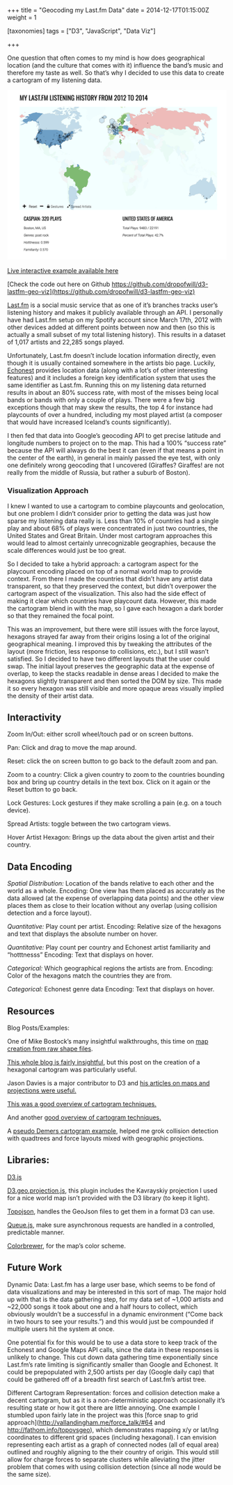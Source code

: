+++
title = "Geocoding my Last.fm Data"
date = 2014-12-17T01:15:00Z
weight = 1

[taxonomies]
tags = ["D3", "JavaScript", "Data Viz"]

+++

One question that often comes to my mind is how does geographical location (and the culture that comes with it) influence the band’s music and therefore my taste as well. So that’s why I decided to use this data to create a cartogram of my listening data.

<!-- more -->

[![Screenshot](lastfm-geo-viz.png)](http://will-paul.com/d3-lastfm-geo-viz/)

[Live interactive example available here](http://will-paul.com/d3-lastfm-geo-viz/)

[Check the code out here on Github https://github.com/dropofwill/d3-lastfm-geo-viz](https://github.com/dropofwill/d3-lastfm-geo-viz)

[Last.fm](http://www.last.fm) is a social music service that as one of it’s branches tracks user’s listening history and makes it publicly available through an API. I personally have had Last.fm setup on my Spotify account since March 17th, 2012 with other devices added at different points between now and then (so this is actually a small subset of my total listening history). This results in a dataset of 1,017 artists and 22,285 songs played.

Unfortunately, Last.fm doesn’t include location information directly, even though it is usually contained somewhere in the artists bio page. Luckily, [Echonest](http://the.echonest.com) provides location data (along with a lot’s of other interesting features) and it includes a foreign key identification system that uses the same identifier as Last.fm. Running this on my listening data returned results in about an 80% success rate, with most of the misses being local bands or bands with only a couple of plays. There were a few big exceptions though that may skew the results, the top 4 for instance had playcounts of over a hundred, including my most played artist (a composer that would have increased Iceland’s counts significantly).

I then fed that data into Google’s geocoding API to get precise latitude and longitude numbers to project on to the map. This had a 100% “success rate” because the API will always do the best it can (even if that means a point in the center of the earth), in general in mainly passed the eye test, with only one definitely wrong geocoding that I uncovered (Giraffes? Giraffes! are not really from the middle of Russia, but rather a suburb of Boston).

### Visualization Approach

I knew I wanted to use a cartogram to combine playcounts and geolocation, but one problem I didn’t consider prior to getting the data was just how sparse my listening data really is. Less than 10% of countries had a single play and about 68% of plays were concentrated in just two countries, the United States and Great Britain. Under most cartogram approaches this would lead to almost certainly unrecognizable geographies, because the scale differences would just be too great.

So I decided to take a hybrid approach: a cartogram aspect for the playcount encoding placed on top of a normal world map to provide context. From there I made the countries that didn’t have any artist data transparent, so that they preserved the context, but didn’t overpower the cartogram aspect of the visualization. This also had the side effect of making it clear which countries have playcount data. However, this made the cartogram blend in with the map, so I gave each hexagon a dark border so that they remained the focal point.

This was an improvement, but there were still issues with the force layout, hexagons strayed far away from their origins losing a lot of the original geographical meaning. I improved this by tweaking the attributes of the layout (more friction, less response to collisions, etc.), but I still wasn’t satisfied. So I decided to have two different layouts that the user could swap. The initial layout preserves the geographic data at the expense of overlap, to keep the stacks readable in dense areas I decided to make the hexagons slightly transparent and then sorted the DOM by size. This made it so every hexagon was still visible and more opaque areas visually implied the density of their artist data.

## Interactivity

Zoom In/Out: either scroll wheel/touch pad or on screen buttons.

Pan: Click and drag to move the map around.

Reset: click the on screen button to go back to the default zoom and pan.

Zoom to a country: Click a given country to zoom to the countries bounding box and bring up country details in the text box. Click on it again or the Reset button to go back.

Lock Gestures: Lock gestures if they make scrolling a pain (e.g. on a touch device).

Spread Artists: toggle between the two cartogram views.

Hover Artist Hexagon: Brings up the data about the given artist and their country.

## Data Encoding

*Spatial Distribution:* Location of the bands relative to each other and the world as a whole.
Encoding: One view has them placed as accurately as the data allowed (at the expense of overlapping data points) and the other view places them as close to their location without any overlap (using collision detection and a force layout).

*Quantitative:* Play count per artist.
Encoding: Relative size of the hexagons and text that displays the absolute number on hover.

*Quantitative:* Play count per country and Echonest artist familiarity and “hotttnesss”
Encoding: Text that displays on hover.

*Categorical:* Which geographical regions the artists are from.
Encoding: Color of the hexagons match the countries they are from.

*Categorical:* Echonest genre data
Encoding: Text that displays on hover.

## Resources

Blog Posts/Examples:

One of Mike Bostock’s many insightful walkthroughs, this time on [map creation from raw shape files](http://bost.ocks.org/mike/map/).

[This whole blog is fairly insightful](http://www.ralphstraumann.ch/blog/2013/08/reworked-versions-of-my-hexagonal-population-cartogram/), but this post on the creation of a hexagonal cartogram was particularly useful.

Jason Davies is a major contributor to D3 and [his articles on maps and projections were useful.](http://www.jasondavies.com/maps/bounds/)

[This was a good overview of cartogram techniques.](http://www.gislounge.com/area-cartograms-explored/)

And another [good overview of cartogram techniques.](http://kelsocartography.com/blog/?tag=cartogram)

A [pseudo Demers cartogram example](http://bl.ocks.org/mbostock/4055889), helped me grok collision detection with quadtrees and force layouts mixed with geographic projections.

## Libraries:

[D3.js](http://d3js.org)

[D3.geo.projection.js](https://github.com/d3/d3-geo-projection), this plugin includes the Kavrayskiy projection I used for a nice world map isn’t provided with the D3 library (to keep it light).

[Topojson](https://github.com/mbostock/topojson), handles the GeoJson files to get them in a format D3 can use.

[Queue.js](https://github.com/mbostock/queue), make sure asynchronous requests are handled in a controlled, predictable manner.

[Colorbrewer](http://colorbrewer2.org), for the map’s color scheme.


## Future Work

Dynamic Data: Last.fm has a large user base, which seems to be fond of data visualizations and may be interested in this sort of map. The major hold up with that is the data gathering step, for my data set of ~1,000 artists and ~22,000 songs it took about one and a half hours to collect, which obviously wouldn’t be a successful in a dynamic environment (“Come back in two hours to see your results.”) and this would just be compounded if multiple users hit the system at once.

One potential fix for this would be to use a data store to keep track of the Echonest and Google Maps API calls, since the data in these responses is unlikely to change. This cut down data gathering time exponentially since Last.fm’s rate limiting is significantly smaller than Google and Echonest. It could be prepopulated with 2,500 artists per day (Google daily cap) that could be gathered off of a breadth first search of Last.fm’s artist tree.

Different Cartogram Representation: forces and collision detection make a decent cartogram, but as it is a non-deterministic approach occasionally it’s resulting state or how it got there are little annoying. One example I stumbled upon fairly late in the project was this [force snap to grid approach](http://vallandingham.me/force_talk/#64 and http://fathom.info/topovsgeo), which demonstrates mapping x/y or lat/lng coordinates to different grid spaces (including hexagonal). I can envision representing each artist as a graph of connected nodes (all of equal area) outlined and roughly aligning to the their country of origin. This would still allow for charge forces to separate clusters while alleviating the jitter problem that comes with using collision detection (since all node would be the same size).
